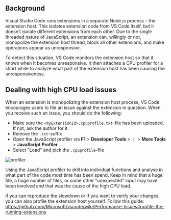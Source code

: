 ## Background

Visual Studio Code runs extensions in a separate Node.js process – the extension host. This isolates extension code from VS Code itself, but it doesn’t isolate different extensions from each other. Due to the single threaded nature of JavaScript, an extension can, willingly or not, monopolize the extension host thread, block all other extensions, and make operations appear as unresponsive. 

To detect this situation, VS Code monitors the extension host so that it knows when it becomes unresponsive. It then attaches a CPU profiler for a short while to analyze what part of the extension host has been causing the unresponsiveness. 

## Dealing with high CPU load issues

When an extension is monopolizing the extension host process, VS Code encourages users to file an issue against the extension in question. When you receive such an issue, you should do the following:

* Make sure the `<myExtensionId>.cpuprofile.txt`-file has been uploaded. If not, ask the author for it. 
* Remove the `.txt`-suffix
* Open the JavaScript profiler via **F1** > **Developer Tools** > **⋮** > **More Tools** > **JavaScript Profiler**
* Select "Load" and pick the `.cpuprofile`-file

![profiler](https://user-images.githubusercontent.com/1794099/49524455-12e71e80-f8ac-11e8-84c1-3c8645128d17.gif)

Using the JavaScript profiler to drill into individual functions and analyse in what part of the code most time has been spend. Keep in mind that a huge file, a huge number of files, or some other "unexpected" input may have been involved and that was the cause of the high CPU load. 

If you can reproduce the slowdown or if you want to verify your changes, you can also profile the extension host yourself. Follow this guide: https://github.com/Microsoft/vscode/wiki/Performance-Issues#profile-the-running-extensions



